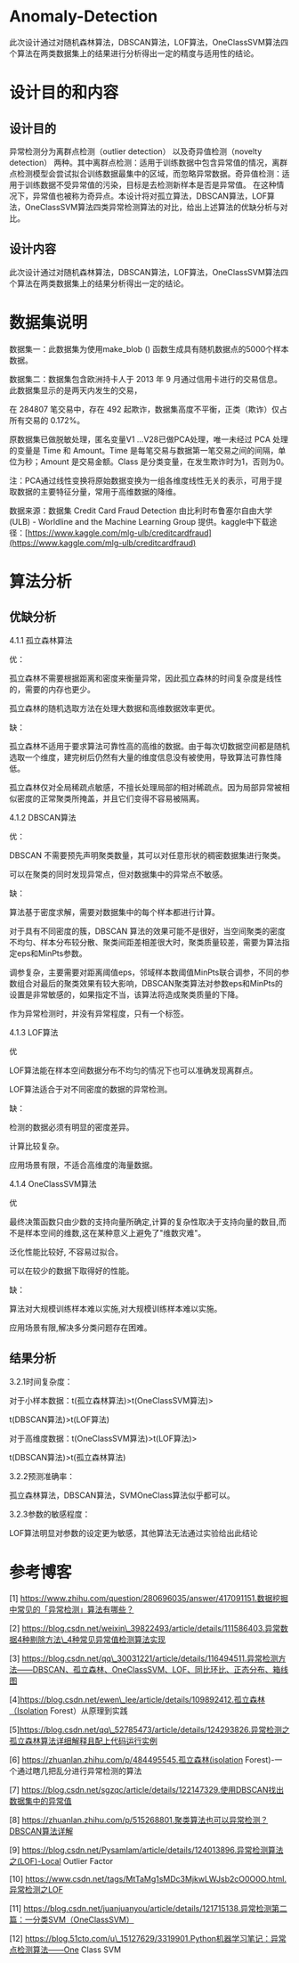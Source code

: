 # Anomaly-Detection
此次设计通过对随机森林算法，DBSCAN算法，LOF算法，OneClassSVM算法四个算法在两类数据集上的结果进行分析得出一定的精度与适用性的结论。
# 设计目的和内容

## **设计目的**

 异常检测分为离群点检测（outlier detection） 以及奇异值检测（novelty detection） 两种。其中离群点检测：适用于训练数据中包含异常值的情况，离群点检测模型会尝试拟合训练数据最集中的区域，而忽略异常数据。奇异值检测：适用于训练数据不受异常值的污染，目标是去检测新样本是否是异常值。 在这种情况下，异常值也被称为奇异点。本设计将对孤立算法，DBSCAN算法，LOF算法，OneClassSVM算法四类异常检测算法的对比，给出上述算法的优缺分析与对比。

## **设计内容**

此次设计通过对随机森林算法，DBSCAN算法，LOF算法，OneClassSVM算法四个算法在两类数据集上的结果分析得出一定的结论。

# 数据集说明

数据集一：此数据集为使用make\_blob () 函数生成具有随机数据点的5000个样本数据。

数据集二：数据集包含欧洲持卡人于 2013 年 9 月通过信用卡进行的交易信息。此数据集显示的是两天内发生的交易，

在 284807 笔交易中，存在 492 起欺诈，数据集高度不平衡，正类（欺诈）仅占所有交易的 0.172%。

原数据集已做脱敏处理，匿名变量V1 ...V28已做PCA处理，唯一未经过 PCA 处理的变量是 Time 和 Amount。Time 是每笔交易与数据第一笔交易之间的间隔，单位为秒；Amount 是交易金额。Class 是分类变量，在发生欺诈时为1，否则为0。

注：PCA通过线性变换将原始数据变换为一组各维度线性无关的表示，可用于提取数据的主要特征分量，常用于高维数据的降维。

数据来源：数据集 Credit Card Fraud Detection 由比利时布鲁塞尔自由大学(ULB) - Worldline and the Machine Learning Group 提供。kaggle中下载途径：[https://www.kaggle.com/mlg-ulb/creditcardfraud](https://www.kaggle.com/mlg-ulb/creditcardfraud)

# 算法分析

## **优缺分析**

4.1.1 孤立森林算法

优：

孤立森林不需要根据距离和密度来衡量异常，因此孤立森林的时间复杂度是线性的，需要的内存也更少。

孤立森林的随机选取方法在处理大数据和高维数据效率更优。

缺：

孤立森林不适用于要求算法可靠性高的高维的数据。由于每次切数据空间都是随机选取一个维度，建完树后仍然有大量的维度信息没有被使用，导致算法可靠性降低。

孤立森林仅对全局稀疏点敏感，不擅长处理局部的相对稀疏点。因为局部异常被相似密度的正常聚类所掩盖，并且它们变得不容易被隔离。

4.1.2 DBSCAN算法

优：

DBSCAN 不需要预先声明聚类数量，其可以对任意形状的稠密数据集进行聚类。

可以在聚类的同时发现异常点，但对数据集中的异常点不敏感。

缺：

算法基于密度求解，需要对数据集中的每个样本都进行计算。

对于具有不同密度的簇，DBSCAN 算法的效果可能不是很好，当空间聚类的密度不均匀、样本分布较分散、聚类间距差相差很大时，聚类质量较差，需要为算法指定eps和MinPts参数。

调参复杂，主要需要对距离阈值eps，邻域样本数阈值MinPts联合调参，不同的参数组合对最后的聚类效果有较大影响，DBSCAN聚类算法对参数eps和MinPts的设置是非常敏感的，如果指定不当，该算法将造成聚类质量的下降。

作为异常检测时，并没有异常程度，只有一个标签。

4.1.3 LOF算法

优

LOF算法能在样本空间数据分布不均匀的情况下也可以准确发现离群点。

LOF算法适合于对不同密度的数据的异常检测。

缺：

检测的数据必须有明显的密度差异。

计算比较复杂。

应用场景有限，不适合高维度的海量数据。

4.1.4 OneClassSVM算法

优

最终决策函数只由少数的支持向量所确定,计算的复杂性取决于支持向量的数目,而不是样本空间的维数,这在某种意义上避免了"维数灾难"。

泛化性能比较好, 不容易过拟合。

可以在较少的数据下取得好的性能。

缺：

算法对大规模训练样本难以实施,对大规模训练样本难以实施。

应用场景有限,解决多分类问题存在困难。

## **结果分析**

3.2.1时间复杂度：

对于小样本数据：t(孤立森林算法)\>t(OneClassSVM算法)\>

t(DBSCAN算法)\>t(LOF算法)

对于高维度数据：t(OneClassSVM算法)\>t(LOF算法)\>

t(DBSCAN算法)\>t(孤立森林算法)

3.2.2预测准确率：

孤立森林算法，DBSCAN算法，SVMOneClass算法似乎都可以。

3.2.3参数的敏感程度：

LOF算法明显对参数的设定更为敏感，其他算法无法通过实验给出此结论

# 参考博客

[1] https://www.zhihu.com/question/280696035/answer/417091151.数据挖掘中常见的「异常检测」算法有哪些？

[2] https://blog.csdn.net/weixin\_39822493/article/details/111586403.异常数据4种剔除方法\_4种常见异常值检测算法实现

[3] https://blog.csdn.net/qq\_30031221/article/details/116494511.异常检测方法——DBSCAN、孤立森林、OneClassSVM、LOF、同比环比、正态分布、箱线图

[4]https://blog.csdn.net/ewen\_lee/article/details/109892412.孤立森林（Isolation Forest）从原理到实践

[5]https://blog.csdn.net/qq\_52785473/article/details/124293826.异常检测之孤立森林算法详细解释且配上代码运行实例

[6] https://zhuanlan.zhihu.com/p/484495545.孤立森林(isolation Forest)-一个通过瞎几把乱分进行异常检测的算法

[7] https://blog.csdn.net/sgzqc/article/details/122147329.使用DBSCAN找出数据集中的异常值

[8] https://zhuanlan.zhihu.com/p/515268801.聚类算法也可以异常检测？DBSCAN算法详解

[9] https://blog.csdn.net/Pysamlam/article/details/124013896.异常检测算法之(LOF)-Local Outlier Factor

[10] https://www.csdn.net/tags/MtTaMg1sMDc3MjkwLWJsb2cO0O0O.html.异常检测之LOF

[11] https://blog.csdn.net/juanjuanyou/article/details/121715138.异常检测第二篇：一分类SVM（OneClassSVM）

[12] https://blog.51cto.com/u\_15127629/3319901.Python机器学习笔记：异常点检测算法——One Class SVM
